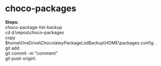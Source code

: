 # choco-packages

**Steps:** \
choco-package-list-backup \
cd d:\repos\choco-packages\
copy $home\OneDrive\ChocolateyPackageListBackup\HOME\packages.config .\
git add . \
git commit -m "comment" \
git push origin\
